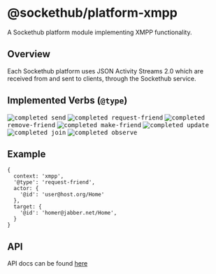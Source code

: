 # @sockethub/platform-xmpp

A Sockethub platform module implementing XMPP functionality.

## Overview

Each Sockethub platform uses JSON Activity Streams 2.0 which are received from and sent to clients,
through the Sockethub service.

## Implemented Verbs (`@type`)

<kbd>![completed](http://sockethub.org/res/img/checkmark.png) send</kbd>
<kbd>![completed](http://sockethub.org/res/img/checkmark.png) request-friend</kbd>
<kbd>![completed](http://sockethub.org/res/img/checkmark.png) remove-friend</kbd>
<kbd>![completed](http://sockethub.org/res/img/checkmark.png) make-friend</kbd>
<kbd>![completed](http://sockethub.org/res/img/checkmark.png) update</kbd>
<kbd>![completed](http://sockethub.org/res/img/checkmark.png)  join</kbd>
<kbd>![completed](http://sockethub.org/res/img/checkmark.png) observe</kbd>

## Example

```
{
  context: 'xmpp',
  '@type': 'request-friend',
  actor: {
    '@id': 'user@host.org/Home'
  },
  target: {
    '@id': 'homer@jabber.net/Home',
  }
}
```

## API

API docs can be found [here](API.md)
